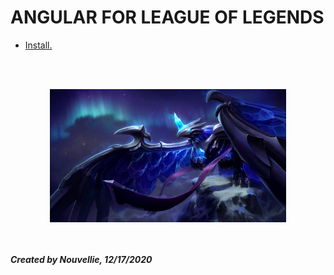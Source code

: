 # ANGULAR FOR LEAGUE OF LEGENDS

- [Install.](https://github.com/Nouvellie/angular-lol/blob/main/contents/install.md)


<br><br><p align="center">
  <img width="75%" height="75%" src="https://github.com/Nouvellie/angular-lol/blob/main/contents/img/anivia.png" alt="Anivia Wallpaper">
</p>

<br><br>
***Created by Nouvellie, 12/17/2020***
